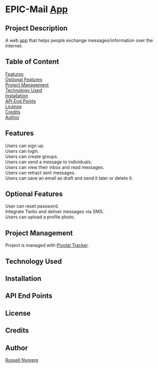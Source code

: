 # EPIC-Mail [App](https://neorusse.github.io/epic-mail/)

## Project Description
A web [app](https://neorusse.github.io/epic-mail/) that helps people exchange messages/information over the internet.

## Table of Content

[Features](#features)<br/>
[Optional Features](#optional-features)<br/>
[Project Management](#project-management)<br/>
[Technology Used](#technology-used)<br/>
[Installation](#installation)<br/>
[API End Points](#api-end-points)<br/>
[License](#license)<br/>
[Credits](#credits)<br/>
[Author](#author)

## Features

Users can sign up.<br/>
Users can login.<br/>
Users can create groups.<br/>
Users can send a message to individuals.<br/>
Users can view their inbox and read messages.<br/>
Users can retract sent messages.<br/>
Users can save an email as draft and send it later or delete it.

## Optional Features

User can reset password.<br/>
Integrate Twilio and deliver messages via SMS.<br/>
Users can upload a profile photo.

## Project Management

Project is managed with [Pivotal Tracker](https://www.pivotaltracker.com/n/projects/2314418).

## Technology Used

## Installation

## API End Points

## License

## Credits

## Author

[Russell Nyorere](https://neorusse.github.io/)

